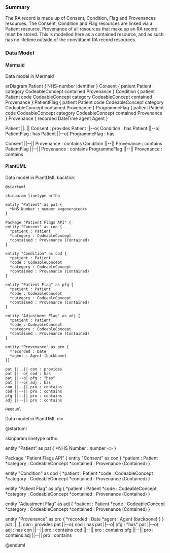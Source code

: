 ### Summary

The RA record is made up of Consent, Condition, Flag and Provenances resources.  The Consent, Condition and Flag resources are linked via a Patient resource.  Provenance of all resources that make up an RA record must be stored.  This is modelled here as a contained resource, and as such has no lifetime outside of the constituent RA record resources.

### Data Model

#### Mermaid

Data model in Mermaid

<div class="mermaid">
erDiagram
  Patient {
    NHS-number identifier
  }
  Consent {
    patient Patient
    category CodeableConcept
    contained Provenance
  }
  Condition {
    patient Patient
    code CodeableConcept
    category CodeableConcept
    contained Provenance
  }
  PatientFlag {
    patient Patient
    code CodeableConcept
    category CodeableConcept
    contained Provenance
  }
  ProgrammeFlag {
    patient Patient
    code CodeableConcept
    category CodeableConcept
    contained Provenance
  }
  Provenance {
    recorded DateTime
    agent Agent
  }

  Patient ||..|| Consent : provides
  Patient ||--o{ Condition : has
  Patient ||--o| PatientFlag : has
  Patient ||--o{ ProgrammeFlag : has

  Consent ||--|| Provenance : contains
  Condition ||--|| Provenance : contains
  PatientFlag ||--|| Provenance : contains
  ProgrammeFlag ||--|| Provenance : contains
</div>

#### PlantUML

Data model in PlantUML backtick

```plantuml
@startuml

skinparam linetype ortho

entity "Patient" as pat {
  *NHS Number : number <<generated>>
}

Package "Patient Flags API" {
entity "Consent" as con {
  *patient : Patient
  *category : CodeableConcept
  *contained : Provenance (Contained)
}

entity "Condition" as cod {
  *patient : Patient
  *code : CodeableConcept
  *category : CodeableConcept
  *contained : Provenance (Contained)
}

entity "Patient Flag" as pfg {
  *patient : Patient
  *code : CodeableConcept
  *category : CodeableConcept
  *contained : Provenance (Contained)
}

entity "Adjustment Flag" as adj {
  *patient : Patient
  *code : CodeableConcept
  *category : CodeableConcept
  *contained : Provenance (Contained)
}

entity "Provenance" as pro {
  *recorded : Date
  *agent : Agent (backbone)
}}

pat ||..|| con : provides
pat ||--o{ cod : has
pat ||--o| pfg : "has"
pat ||--o{ adj : has
con ||--|| pro : contains
cod ||--|| pro : contains
pfg ||--|| pro : contains
adj ||--|| pro : contains

@enduml

```

Data model in PlantUML div

  <div class="mermaid">
  @startuml

  skinparam linetype ortho

  entity "Patient" as pat {
    *NHS Number : number <<generated>>
  }

Package "Patient Flags API" {
  entity "Consent" as con {
    *patient : Patient
    *category : CodeableConcept
    *contained : Provenance (Contained)
  }

  entity "Condition" as cod {
    *patient : Patient
    *code : CodeableConcept
    *category : CodeableConcept
    *contained : Provenance (Contained)
  }

  entity "Patient Flag" as pfg {
    *patient : Patient
    *code : CodeableConcept
    *category : CodeableConcept
    *contained : Provenance (Contained)
  }

  entity "Adjustment Flag" as adj {
    *patient : Patient
    *code : CodeableConcept
    *category : CodeableConcept
    *contained : Provenance (Contained)
  }

  entity "Provenance" as pro {
    *recorded : Date
    *agent : Agent (backbone)
  }
}
  pat ||..|| con : provides
  pat ||--o{ cod : has
  pat ||--o| pfg : "has"
  pat ||--o{ adj : has
  con ||--|| pro : contains
  cod ||--|| pro : contains
  pfg ||--|| pro : contains
  adj ||--|| pro : contains
  
  
  @enduml

  </div>